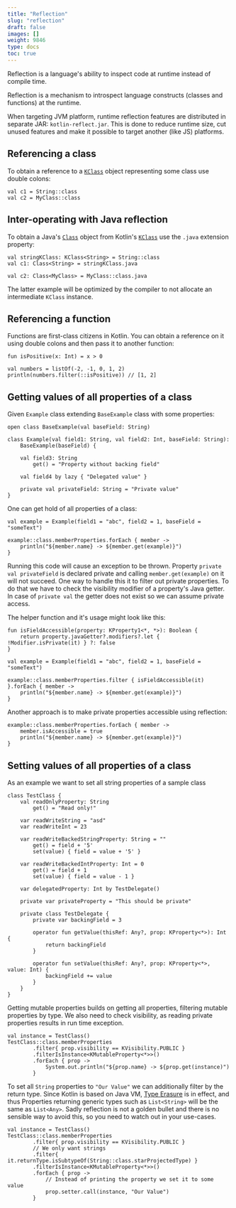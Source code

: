 ```yaml
---
title: "Reflection"
slug: "reflection"
draft: false
images: []
weight: 9846
type: docs
toc: true
---
```


Reflection is a language's ability to inspect code at runtime instead of compile time.

Reflection is a mechanism to introspect language constructs (classes and functions) at the runtime.

When targeting JVM platform, runtime reflection features are distributed in separate JAR: `kotlin-reflect.jar`. This is done to reduce runtime size, cut unused features and make it possible to target another (like JS) platforms.

## Referencing a class
To obtain a reference to a [`KClass`](https://kotlinlang.org/api/latest/jvm/stdlib/kotlin.reflect/-k-class/index.html) object representing some class use double colons:

    val c1 = String::class
    val c2 = MyClass::class

## Inter-operating with Java reflection
To obtain a Java's [`Class`](https://docs.oracle.com/javase/8/docs/api/java/lang/Class.html) object from Kotlin's [`KClass`](https://kotlinlang.org/api/latest/jvm/stdlib/kotlin.reflect/-k-class/index.html) use the `.java` extension property:

    val stringKClass: KClass<String> = String::class
    val c1: Class<String> = stringKClass.java

    val c2: Class<MyClass> = MyClass::class.java

The latter example will be optimized by the compiler to not allocate an intermediate `KClass` instance.

## Referencing a function
Functions are first-class citizens in Kotlin. You can obtain a reference on it using double colons and then pass it to another function:

    fun isPositive(x: Int) = x > 0

    val numbers = listOf(-2, -1, 0, 1, 2)
    println(numbers.filter(::isPositive)) // [1, 2]




## Getting values of all properties of a class
Given `Example` class extending `BaseExample` class with some properties:

    open class BaseExample(val baseField: String)

    class Example(val field1: String, val field2: Int, baseField: String): 
        BaseExample(baseField) {
        
        val field3: String
            get() = "Property without backing field"

        val field4 by lazy { "Delegated value" }

        private val privateField: String = "Private value"
    }

One can get hold of all properties of a class:

    val example = Example(field1 = "abc", field2 = 1, baseField = "someText")

    example::class.memberProperties.forEach { member ->
        println("${member.name} -> ${member.get(example)}")
    }

Running this code will cause an exception to be thrown. Property `private val privateField` is declared private and calling `member.get(example)` on it will not succeed. One way to handle this it to filter out private properties. To do that we have to check the visibility modifier of a property's Java getter. In case of `private val` the getter does not exist so we can assume private access.

The helper function and it's usage might look like this:

    fun isFieldAccessible(property: KProperty1<*, *>): Boolean {
        return property.javaGetter?.modifiers?.let { !Modifier.isPrivate(it) } ?: false
    }

    val example = Example(field1 = "abc", field2 = 1, baseField = "someText")

    example::class.memberProperties.filter { isFieldAccessible(it) }.forEach { member ->
        println("${member.name} -> ${member.get(example)}")
    }

Another approach is to make private properties accessible using reflection:

    example::class.memberProperties.forEach { member ->
        member.isAccessible = true
        println("${member.name} -> ${member.get(example)}")
    }

## Setting values of all properties of a class
As an example we want to set all string properties of a sample class

    class TestClass {
        val readOnlyProperty: String
            get() = "Read only!"
    
        var readWriteString = "asd"
        var readWriteInt = 23
    
        var readWriteBackedStringProperty: String = ""
            get() = field + '5'
            set(value) { field = value + '5' }
    
        var readWriteBackedIntProperty: Int = 0
            get() = field + 1
            set(value) { field = value - 1 }
    
        var delegatedProperty: Int by TestDelegate()
    
        private var privateProperty = "This should be private"
    
        private class TestDelegate {
            private var backingField = 3
    
            operator fun getValue(thisRef: Any?, prop: KProperty<*>): Int {
                return backingField
            }
    
            operator fun setValue(thisRef: Any?, prop: KProperty<*>, value: Int) {
                backingField += value
            }
        }
    }

Getting mutable properties builds on getting all properties, filtering mutable properties by type. We also need to check visibility, as reading private properties results in run time exception.

    val instance = TestClass()
    TestClass::class.memberProperties
            .filter{ prop.visibility == KVisibility.PUBLIC }
            .filterIsInstance<KMutableProperty<*>>()
            .forEach { prop ->
                System.out.println("${prop.name} -> ${prop.get(instance)")
            }

To set all `String` properties to `"Our Value"` we can additionally filter by the return type. Since Kotlin is based on Java VM, [Type Erasure][1] is in effect, and thus Properties returning generic types such as `List<String>` will be the same as `List<Any>`. Sadly reflection is not a golden bullet and there is no sensible way to avoid this, so you need to watch out in your use-cases.

    val instance = TestClass()
    TestClass::class.memberProperties
            .filter{ prop.visibility == KVisibility.PUBLIC }
            // We only want strings
            .filter{ it.returnType.isSubtypeOf(String::class.starProjectedType) }
            .filterIsInstance<KMutableProperty<*>>()
            .forEach { prop ->
                // Instead of printing the property we set it to some value
                prop.setter.call(instance, "Our Value")
            }

  [1]: http://stackoverflow.com/questions/339699/java-generics-type-erasure-when-and-what-happens

